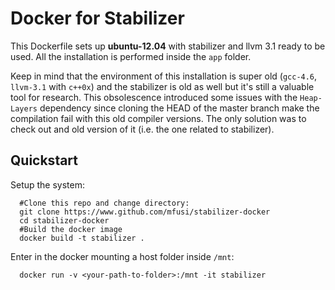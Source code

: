 # Docker for Stabilizer
This Dockerfile sets up **ubuntu-12.04** with stabilizer and llvm 3.1 ready to be used. All the installation is performed inside the `app` folder.

Keep in mind that the environment of this installation is super old (`gcc-4.6`, `llvm-3.1` with `c++0x`) and the stabilizer is old as well but it\'s still a valuable tool for research. This obsolescence introduced some issues with the `Heap-Layers` dependency since cloning the HEAD of the master branch make the compilation fail with this old compiler versions. The only solution was to check out and old version of it (i.e. the one related to stabilizer).

## Quickstart
Setup the system:

```
  #Clone this repo and change directory:
  git clone https://www.github.com/mfusi/stabilizer-docker
  cd stabilizer-docker
  #Build the docker image
  docker build -t stabilizer .
```

Enter in the docker mounting a host folder inside `/mnt`:
```
  docker run -v <your-path-to-folder>:/mnt -it stabilizer
```


